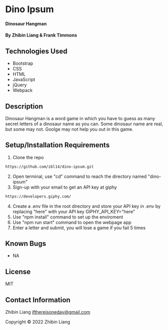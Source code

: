 # Dino Ipsum

#### Dinosaur Hangman

#### By Zhibin Liang & Frank Timmons

## Technologies Used

* Bootstrap 
* CSS 
* HTML 
* JavaScript
* jQuery
* Webpack

## Description
Dinosaur Hangman is a word game in which you have to guess as many secret letters of a dinosaur name as you can. Some dinosaur name are real, but some may not. Goolge may not help you out in this game.   

## Setup/Installation Requirements

1. Clone the repo
```sh
https://github.com/zbl14/dino-ipsum.git
```
2. Open terminal, use "cd" command to reach the directory named "dino-ipsum"
3. Sign-up with your email to get an API key at giphy
```sh
https://developers.giphy.com/
```
4. Create a .env file in the root directory and store your API key in .env by replacing "here" with your API key
GIPHY_API_KEY="here"
5. Use "npm install" command to set up the enviroment
6. Use "npm run start" command to open the webpage app  
7. Enter a letter and submit, you will lose a game if you fail 5 times

## Known Bugs
* NA

## License
MIT

## Contact Information
Zhibin Liang <ifthereisoneday@gmail.com>

Copyright &copy; 2022 Zhibin Liang